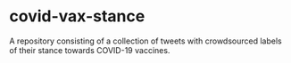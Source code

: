 # covid-vax-stance
A repository consisting of a collection of tweets with crowdsourced labels of their stance towards COVID-19 vaccines.
